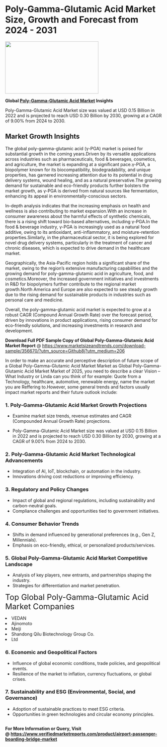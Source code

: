 <H1>Poly-Gamma-Glutamic Acid Market Size, Growth and Forecast from 2024 - 2031</H1><img class="aligncenter size-medium wp-image-584254" src="https://thirdeyenews.in/wp-content/uploads/2024/09/Global-Market-Research-300x168.jpeg" alt="" width="300" height="168" /><p><strong>Global&nbsp;<a href="https://www.marketsizeandtrends.com/download-sample/356670/?utm_source=Github8j?utm_medium=206">Poly-Gamma-Glutamic Acid Market</a> Insights</strong></p><p>Poly-Gamma-Glutamic Acid Market size was valued at USD 0.15 Billion in 2022 and is projected to reach USD 0.30 Billion by 2030, growing at a CAGR of 9.00% from 2024 to 2030.</p><p><h2>Market Growth Insights</h2> <p>The global poly-gamma-glutamic acid (γ-PGA) market is poised for substantial growth in the coming years.Driven by its versatile applications across industries such as pharmaceuticals, food & beverages, cosmetics, and agriculture, the market is expanding at a significant pace.γ-PGA, a biopolymer known for its biocompatibility, biodegradability, and unique properties, has garnered increasing attention due to its potential in drug delivery systems, wound healing, and as a natural preservative.The growing demand for sustainable and eco-friendly products further bolsters the market growth, as γ-PGA is derived from natural sources like fermentation, enhancing its appeal in environmentally-conscious sectors.</p> <p>In-depth analysis indicates that the increasing emphasis on health and wellness is also contributing to market expansion.With an increase in consumer awareness about the harmful effects of synthetic chemicals, there is a rising shift toward bio-based alternatives, including γ-PGA.In the food & beverage industry, γ-PGA is increasingly used as a natural food additive, owing to its antioxidant, anti-inflammatory, and moisture-retention properties.Similarly, in the pharmaceutical sector, it is being explored for novel drug delivery systems, particularly in the treatment of cancer and chronic diseases, which is expected to drive demand in the healthcare market.</p> <p>Geographically, the Asia-Pacific region holds a significant share of the market, owing to the region’s extensive manufacturing capabilities and the growing demand for poly-gamma-glutamic acid in agriculture, food, and cosmetics.Moreover, the increased government initiatives and investments in R&D for biopolymers further contribute to the regional market growth.North America and Europe are also expected to see steady growth due to the rising demand for sustainable products in industries such as personal care and medicine.</p> <p>Overall, the poly-gamma-glutamic acid market is expected to grow at a robust CAGR (Compound Annual Growth Rate) over the forecast period, driven by innovations in product applications, rising consumer demand for eco-friendly solutions, and increasing investments in research and development.</p> <p><span class=""><strong>Download Full PDF Sample Copy of Global Poly-Gamma-Glutamic Acid Market Report</strong> @ <a href="https://www.marketsizeandtrends.com/download-sample/356670/?utm_source=Github8j?utm_medium=206" target="_blank">https://www.marketsizeandtrends.com/download-sample/356670/?utm_source=Github8j?utm_medium=206</a></span></p><p>In order to make an accurate and perceptive description of future scope of a Global&nbsp;Poly-Gamma-Glutamic Acid Market Market as Global&nbsp;Poly-Gamma-Glutamic Acid Market Market of 2025, you need to describe a clear Vision &ndash; What Industry or Linda can you think of for example: Quote from a Technology, healthcare, automotive, renewable energy, name the market you are Reffering to.However, some general trends and factors usually impact market reports and their future outlook include:</p><h3>1.&nbsp;<strong>Poly-Gamma-Glutamic Acid Market Growth Projections</strong></h3><ul><li>Examine market size trends, revenue estimates and CAGR (Compounded Annual Growth Rate) projections.</li><li><p>Poly-Gamma-Glutamic Acid Market size was valued at USD 0.15 Billion in 2022 and is projected to reach USD 0.30 Billion by 2030, growing at a CAGR of 9.00% from 2024 to 2030.</p></li></ul><h3>2.&nbsp;<strong>Poly-Gamma-Glutamic Acid Market Technological Advancements</strong></h3><ul><li>Integration of AI, IoT, blockchain, or automation in the industry.</li><li>Innovations driving cost reductions or improving efficiency.</li></ul><h3>3.&nbsp;<strong>Regulatory and Policy Changes</strong></h3><ul><li>Impact of global and regional regulations, including sustainability and carbon-neutral goals.</li><li>Compliance challenges and opportunities tied to government initiatives.</li></ul><h3>4.&nbsp;<strong>Consumer Behavior Trends</strong></h3><ul><li>Shifts in demand influenced by generational preferences (e.g., Gen Z, Millennials).</li><li>Emphasis on eco-friendly, ethical, or personalized products/services.</li></ul><h3>5.&nbsp;<strong>Global Poly-Gamma-Glutamic Acid Market Competitive Landscape</strong></h3><ul><li>Analysis of key players, new entrants, and partnerships shaping the industry.</li><li>Strategies for differentiation and market penetration.</li></ul><p data-pm-slice="1 1 []"><span style="color: inherit; font-family: inherit; font-size: 25px;">Top Global Poly-Gamma-Glutamic Acid Market Companies</span></p><div class="" data-test-id=""><p><li>VEDAN</li><li> Ajinomoto</li><li> Meiji</li><li> Shandong Qilu Biotechnology Group Co.</li><li> Ltd</li></p></div><h3>6.&nbsp;<strong>Economic and Geopolitical Factors</strong></h3><ul><li>Influence of global economic conditions, trade policies, and geopolitical events.</li><li>Resilience of the market to inflation, currency fluctuations, or global crises.</li></ul><h3>7.&nbsp;<strong>Sustainability and ESG (Environmental, Social, and Governance)</strong></h3><ul><li>Adoption of sustainable practices to meet ESG criteria.</li><li>Opportunities in green technologies and circular economy principles.</li></ul><h2><strong style="font-size: 14px;">For More Information or Query, Visit @&nbsp;</strong><a style="background-color: #ffffff; font-size: 14px;" href="https://www.marketsizeandtrends.com/report/poly-gamma-glutamic-acid-market/" target="_blank">https://www.verifiedmarketreports.com/product/airport-passenger-boarding-bridge-market</a></h2>